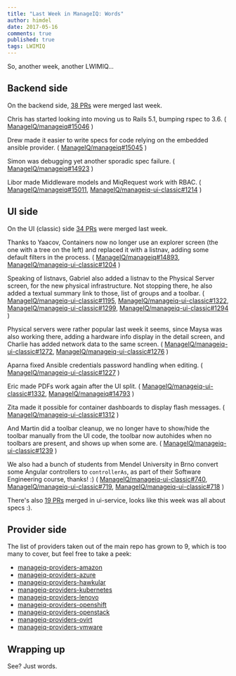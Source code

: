 ```yaml
---
title: "Last Week in ManageIQ: Words"
author: himdel
date: 2017-05-16
comments: true
published: true
tags: LWIMIQ
---
```


So, another week, another LWIMIQ...


## Backend side

On the backend side, [38 PRs](https://github.com/ManageIQ/manageiq/pulls?q=is%3Apr+is%3Amerged+base%3Amaster+merged%3A%222017-05-08+..+2017-05-14%22+sort%3Acreated-desc&utf8=%E2%9C%93) were merged last week.

Chris has started looking into moving us to Rails 5.1, bumping rspec to 3.6.
(
[ManageIQ/manageiq#15046](https://github.com/ManageIQ/manageiq/pull/15046)
)

Drew made it easier to write specs for code relying on the embedded ansible provider.
(
[ManageIQ/manageiq#15045](https://github.com/ManageIQ/manageiq/pull/15045)
)

Simon was debugging yet another sporadic spec failure.
(
[ManageIQ/manageiq#14923](https://github.com/ManageIQ/manageiq/pull/14923)
)

Libor made Middleware models and MiqRequest work with RBAC.
(
[ManageIQ/manageiq#15011](https://github.com/ManageIQ/manageiq/pull/15011),
[ManageIQ/manageiq-ui-classic#1214](https://github.com/ManageIQ/manageiq-ui-classic/pull/1214)
)


## UI side

On the UI (classic) side [34 PRs](https://github.com/ManageIQ/manageiq-ui-classic/pulls?q=is%3Apr+is%3Amerged+base%3Amaster+merged%3A%222017-05-08+..+2017-05-14%22+sort%3Acreated-desc&utf8=%E2%9C%93) were merged last week.

Thanks to Yaacov, Containers now no longer use an explorer screen (the one with a tree on the left) and replaced it with a listnav, adding some default filters in the process.
(
[ManageIQ/manageiq#14893](https://github.com/ManageIQ/manageiq/pull/14893),
[ManageIQ/manageiq-ui-classic#1204](https://github.com/ManageIQ/manageiq-ui-classic/pull/1204)
)

Speaking of listnavs, Gabriel also added a listnav to the Physical Server screen, for the new physical infrastructure.
Not stopping there, he also added a textual summary link to those, list of groups and a toolbar.
(
[ManageIQ/manageiq-ui-classic#1195](https://github.com/ManageIQ/manageiq-ui-classic/pull/1195),
[ManageIQ/manageiq-ui-classic#1322](https://github.com/ManageIQ/manageiq-ui-classic/pull/1322),
[ManageIQ/manageiq-ui-classic#1299](https://github.com/ManageIQ/manageiq-ui-classic/pull/1299),
[ManageIQ/manageiq-ui-classic#1294](https://github.com/ManageIQ/manageiq-ui-classic/pull/1294)
)

Physical servers were rather popular last week it seems, since Maysa was also working there, adding a hardware info display in the detail screen, and Charlie has added network data to the same screen.
(
[ManageIQ/manageiq-ui-classic#1272](https://github.com/ManageIQ/manageiq-ui-classic/pull/1272),
[ManageIQ/manageiq-ui-classic#1276](https://github.com/ManageIQ/manageiq-ui-classic/pull/1276)
)

Aparna fixed Ansible credentials password handling when editing.
(
[ManageIQ/manageiq-ui-classic#1227](https://github.com/ManageIQ/manageiq-ui-classic/pull/1227)
)

Eric made PDFs work again after the UI split.
(
[ManageIQ/manageiq-ui-classic#1332](https://github.com/ManageIQ/manageiq-ui-classic/pull/1332),
[ManageIQ/manageiq#14793](https://github.com/ManageIQ/manageiq/pull/14793)
)

Zita made it possible for container dashboards to display flash messages.
(
[ManageIQ/manageiq-ui-classic#1312](https://github.com/ManageIQ/manageiq-ui-classic/pull/1312)
)

And Martin did a toolbar cleanup, we no longer have to show/hide the toolbar manually from the UI code, the toolbar now autohides when no toolbars are present, and shows up when some are.
(
[ManageIQ/manageiq-ui-classic#1239](https://github.com/ManageIQ/manageiq-ui-classic/pull/1239)
)

We also had a bunch of students from Mendel University in Brno convert some Angular controllers to `controllerAs`, as part of their Software Engineering course, thanks! :)
(
[ManageIQ/manageiq-ui-classic#740](https://github.com/ManageIQ/manageiq-ui-classic/pull/740),
[ManageIQ/manageiq-ui-classic#719](https://github.com/ManageIQ/manageiq-ui-classic/pull/719),
[ManageIQ/manageiq-ui-classic#718](https://github.com/ManageIQ/manageiq-ui-classic/pull/718)
)


There's also [19 PRs](https://github.com/ManageIQ/manageiq-ui-service/pulls?q=is%3Apr+is%3Amerged+base%3Amaster+merged%3A%222017-05-08+..+2017-05-14%22+sort%3Acreated-desc&utf8=%E2%9C%93) merged in ui-service, looks like this week was all about specs :).


## Provider side

The list of providers taken out of the main repo has grown to 9, which is too many to cover, but feel free to take a peek:

   * [manageiq-providers-amazon](https://github.com/ManageIQ/manageiq-providers-amazon/pulls?q=is%3Apr+is%3Amerged+base%3Amaster+merged%3A%222017-05-08+..+2017-05-14%22+sort%3Acreated-desc&utf8=%E2%9C%93)
   * [manageiq-providers-azure](https://github.com/ManageIQ/manageiq-providers-azure/pulls?q=is%3Apr+is%3Amerged+base%3Amaster+merged%3A%222017-05-08+..+2017-05-14%22+sort%3Acreated-desc&utf8=%E2%9C%93)
   * [manageiq-providers-hawkular](https://github.com/ManageIQ/manageiq-providers-hawkular/pulls?q=is%3Apr+is%3Amerged+base%3Amaster+merged%3A%222017-05-08+..+2017-05-14%22+sort%3Acreated-desc&utf8=%E2%9C%93)
   * [manageiq-providers-kubernetes](https://github.com/ManageIQ/manageiq-providers-kubernetes/pulls?q=is%3Apr+is%3Amerged+base%3Amaster+merged%3A%222017-05-08+..+2017-05-14%22+sort%3Acreated-desc&utf8=%E2%9C%93)
   * [manageiq-providers-lenovo](https://github.com/ManageIQ/manageiq-providers-lenovo/pulls?q=is%3Apr+is%3Amerged+base%3Amaster+merged%3A%222017-05-08+..+2017-05-14%22+sort%3Acreated-desc&utf8=%E2%9C%93)
   * [manageiq-providers-openshift](https://github.com/ManageIQ/manageiq-providers-openshift/pulls?q=is%3Apr+is%3Amerged+base%3Amaster+merged%3A%222017-05-08+..+2017-05-14%22+sort%3Acreated-desc&utf8=%E2%9C%93)
   * [manageiq-providers-openstack](https://github.com/ManageIQ/manageiq-providers-openstack/pulls?q=is%3Apr+is%3Amerged+base%3Amaster+merged%3A%222017-05-08+..+2017-05-14%22+sort%3Acreated-desc&utf8=%E2%9C%93)
   * [manageiq-providers-ovirt](https://github.com/ManageIQ/manageiq-providers-ovirt/pulls?q=is%3Apr+is%3Amerged+base%3Amaster+merged%3A%222017-05-08+..+2017-05-14%22+sort%3Acreated-desc&utf8=%E2%9C%93)
   * [manageiq-providers-vmware](https://github.com/ManageIQ/manageiq-providers-vmware/pulls?q=is%3Apr+is%3Amerged+base%3Amaster+merged%3A%222017-05-08+..+2017-05-14%22+sort%3Acreated-desc&utf8=%E2%9C%93)


## Wrapping up

See? Just words.
